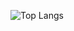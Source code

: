 ![Top Langs](https://github-readme-stats.vercel.app/api?username=baris-inandi&show_icons=true&border_color=444C56&border_radius=6&bg_color=22272E&title_color=539bf5&text_color=cdd9e5&icon_color=EC775C)
